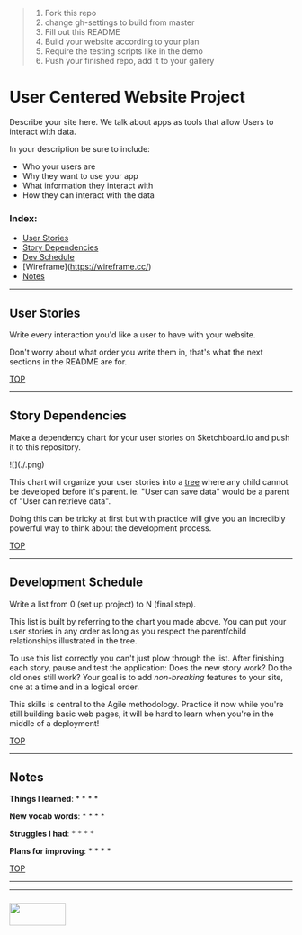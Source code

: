 > 1. Fork this repo
> 2. change gh-settings to build from master
> 3. Fill out this README
> 4. Build your website according to your plan
> 5. Require the testing scripts like in the demo
> 6. Push your finished repo, add it to your gallery


# User Centered Website Project 

Describe your site here.  We talk about apps as tools that allow Users to interact with data. 

In your description be sure to include: 
* Who your users are 
* Why they want to use your app
* What information they interact with
* How they can interact with the data

### Index:
* [User Stories](#user-stories)
* [Story Dependencies](#story-dependencies)
* [Dev Schedule](#development-schedule)
* [Wireframe](https://wireframe.cc/<your wireframe>)
* [Notes](#notes)

---

## User Stories


Write every interaction you'd like a user to have with your website.

Don't worry about what order you write them in, that's what the next sections in the README are for.


[TOP](#index)

---

## Story Dependencies

Make a dependency chart for your user stories on Sketchboard.io and push it to this repository.

![](./<your chart name>.png)

This chart will organize your user stories into a [tree](https://medium.freecodecamp.org/all-you-need-to-know-about-tree-data-structures-bceacb85490c) where any child cannot be developed before it's parent.  ie. "User can save data" would be a parent of "User can retrieve data".

Doing this can be tricky at first but with practice will give you an incredibly powerful way to think about the development process.


[TOP](#index)

---

## Development Schedule

Write a list from 0 (set up project) to N (final step).

This list is built by referring to the chart you made above.  You can put your user stories in any order as long as you respect the parent/child relationships illustrated in the tree.

To use this list correctly you can't just plow through the list.  After finishing each story, pause and test the application:  Does the new story work? Do the old ones still work?  Your goal is to add _non-breaking_ features to your site, one at a time and in a logical order.

This skills is central to the Agile methodology.  Practice it now while you're still building basic web pages, it will be hard to learn when you're in the middle of a deployment!


[TOP](#index)

---

## Notes

__Things I learned__:
*
*
*
*

__New vocab words__:
*
*
*
*

__Struggles I had__:
* 
*
*
*

__Plans for improving__:
* 
*
*
*


[TOP](#index)

___
___
### <a href="http://elewa.education/blog" target="_blank"><img src="https://user-images.githubusercontent.com/18554853/34921062-506450ae-f97d-11e7-875f-6feeb26ad72d.png" width="100" height="40"/></a>

